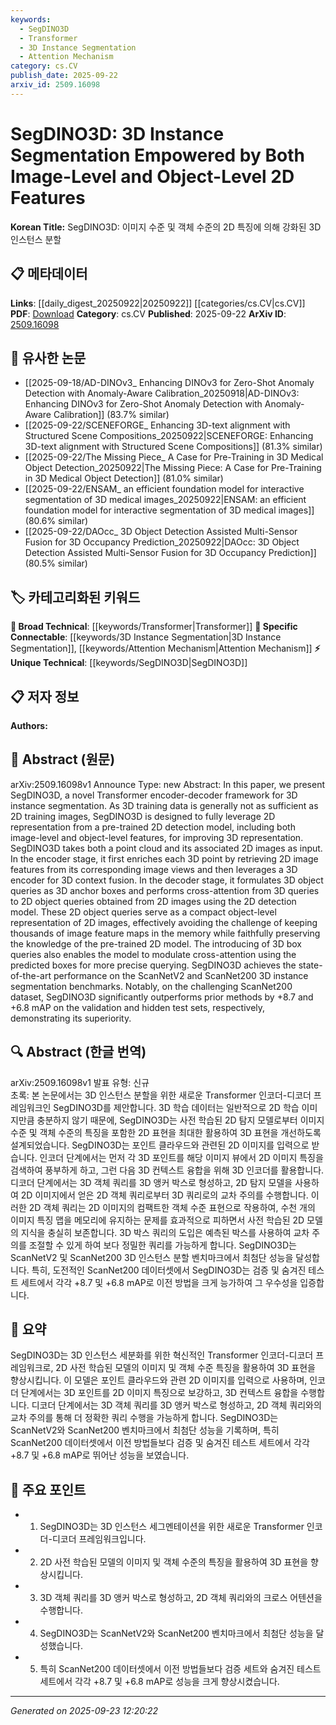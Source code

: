 ```yaml
---
keywords:
  - SegDINO3D
  - Transformer
  - 3D Instance Segmentation
  - Attention Mechanism
category: cs.CV
publish_date: 2025-09-22
arxiv_id: 2509.16098
---
```


<!-- KEYWORD_LINKING_METADATA:
{
  "processed_timestamp": "2025-09-23T12:20:22.628465",
  "vocabulary_version": "1.0",
  "selected_keywords": [
    "SegDINO3D",
    "Transformer",
    "3D Instance Segmentation",
    "Attention Mechanism"
  ],
  "rejected_keywords": [],
  "similarity_scores": {
    "SegDINO3D": 0.85,
    "Transformer": 0.7,
    "3D Instance Segmentation": 0.78,
    "Attention Mechanism": 0.82
  },
  "extraction_method": "AI_prompt_based",
  "budget_applied": true,
  "candidates_json": {
    "candidates": [
      {
        "surface": "SegDINO3D",
        "canonical": "SegDINO3D",
        "aliases": [],
        "category": "unique_technical",
        "rationale": "SegDINO3D is the central novel framework introduced in the paper, providing a unique contribution to 3D instance segmentation.",
        "novelty_score": 0.95,
        "connectivity_score": 0.65,
        "specificity_score": 0.9,
        "link_intent_score": 0.85
      },
      {
        "surface": "Transformer encoder-decoder",
        "canonical": "Transformer",
        "aliases": [
          "Transformer model"
        ],
        "category": "broad_technical",
        "rationale": "The Transformer encoder-decoder architecture is a foundational model used in the framework, linking it to a broad range of applications in machine learning.",
        "novelty_score": 0.4,
        "connectivity_score": 0.9,
        "specificity_score": 0.6,
        "link_intent_score": 0.7
      },
      {
        "surface": "3D instance segmentation",
        "canonical": "3D Instance Segmentation",
        "aliases": [],
        "category": "specific_connectable",
        "rationale": "3D instance segmentation is the primary task addressed by the framework, connecting it to a specific area of computer vision research.",
        "novelty_score": 0.5,
        "connectivity_score": 0.85,
        "specificity_score": 0.8,
        "link_intent_score": 0.78
      },
      {
        "surface": "cross-attention",
        "canonical": "Attention Mechanism",
        "aliases": [
          "cross-attention mechanism"
        ],
        "category": "specific_connectable",
        "rationale": "Cross-attention is a key mechanism in the model, linking it to the broader concept of attention mechanisms in neural networks.",
        "novelty_score": 0.55,
        "connectivity_score": 0.88,
        "specificity_score": 0.75,
        "link_intent_score": 0.82
      }
    ],
    "ban_list_suggestions": [
      "method",
      "performance",
      "experiment"
    ]
  },
  "decisions": [
    {
      "candidate_surface": "SegDINO3D",
      "resolved_canonical": "SegDINO3D",
      "decision": "linked",
      "scores": {
        "novelty": 0.95,
        "connectivity": 0.65,
        "specificity": 0.9,
        "link_intent": 0.85
      }
    },
    {
      "candidate_surface": "Transformer encoder-decoder",
      "resolved_canonical": "Transformer",
      "decision": "linked",
      "scores": {
        "novelty": 0.4,
        "connectivity": 0.9,
        "specificity": 0.6,
        "link_intent": 0.7
      }
    },
    {
      "candidate_surface": "3D instance segmentation",
      "resolved_canonical": "3D Instance Segmentation",
      "decision": "linked",
      "scores": {
        "novelty": 0.5,
        "connectivity": 0.85,
        "specificity": 0.8,
        "link_intent": 0.78
      }
    },
    {
      "candidate_surface": "cross-attention",
      "resolved_canonical": "Attention Mechanism",
      "decision": "linked",
      "scores": {
        "novelty": 0.55,
        "connectivity": 0.88,
        "specificity": 0.75,
        "link_intent": 0.82
      }
    }
  ]
}
-->

# SegDINO3D: 3D Instance Segmentation Empowered by Both Image-Level and Object-Level 2D Features

**Korean Title:** SegDINO3D: 이미지 수준 및 객체 수준의 2D 특징에 의해 강화된 3D 인스턴스 분할

## 📋 메타데이터

**Links**: [[daily_digest_20250922|20250922]] [[categories/cs.CV|cs.CV]]
**PDF**: [Download](https://arxiv.org/pdf/2509.16098.pdf)
**Category**: cs.CV
**Published**: 2025-09-22
**ArXiv ID**: [2509.16098](https://arxiv.org/abs/2509.16098)

## 🔗 유사한 논문
- [[2025-09-18/AD-DINOv3_ Enhancing DINOv3 for Zero-Shot Anomaly Detection with Anomaly-Aware Calibration_20250918|AD-DINOv3: Enhancing DINOv3 for Zero-Shot Anomaly Detection with Anomaly-Aware Calibration]] (83.7% similar)
- [[2025-09-22/SCENEFORGE_ Enhancing 3D-text alignment with Structured Scene Compositions_20250922|SCENEFORGE: Enhancing 3D-text alignment with Structured Scene Compositions]] (81.3% similar)
- [[2025-09-22/The Missing Piece_ A Case for Pre-Training in 3D Medical Object Detection_20250922|The Missing Piece: A Case for Pre-Training in 3D Medical Object Detection]] (81.0% similar)
- [[2025-09-22/ENSAM_ an efficient foundation model for interactive segmentation of 3D medical images_20250922|ENSAM: an efficient foundation model for interactive segmentation of 3D medical images]] (80.6% similar)
- [[2025-09-22/DAOcc_ 3D Object Detection Assisted Multi-Sensor Fusion for 3D Occupancy Prediction_20250922|DAOcc: 3D Object Detection Assisted Multi-Sensor Fusion for 3D Occupancy Prediction]] (80.5% similar)

## 🏷️ 카테고리화된 키워드
**🧠 Broad Technical**: [[keywords/Transformer|Transformer]]
**🔗 Specific Connectable**: [[keywords/3D Instance Segmentation|3D Instance Segmentation]], [[keywords/Attention Mechanism|Attention Mechanism]]
**⚡ Unique Technical**: [[keywords/SegDINO3D|SegDINO3D]]

## 📋 저자 정보

**Authors:** 

## 📄 Abstract (원문)

arXiv:2509.16098v1 Announce Type: new 
Abstract: In this paper, we present SegDINO3D, a novel Transformer encoder-decoder framework for 3D instance segmentation. As 3D training data is generally not as sufficient as 2D training images, SegDINO3D is designed to fully leverage 2D representation from a pre-trained 2D detection model, including both image-level and object-level features, for improving 3D representation. SegDINO3D takes both a point cloud and its associated 2D images as input. In the encoder stage, it first enriches each 3D point by retrieving 2D image features from its corresponding image views and then leverages a 3D encoder for 3D context fusion. In the decoder stage, it formulates 3D object queries as 3D anchor boxes and performs cross-attention from 3D queries to 2D object queries obtained from 2D images using the 2D detection model. These 2D object queries serve as a compact object-level representation of 2D images, effectively avoiding the challenge of keeping thousands of image feature maps in the memory while faithfully preserving the knowledge of the pre-trained 2D model. The introducing of 3D box queries also enables the model to modulate cross-attention using the predicted boxes for more precise querying. SegDINO3D achieves the state-of-the-art performance on the ScanNetV2 and ScanNet200 3D instance segmentation benchmarks. Notably, on the challenging ScanNet200 dataset, SegDINO3D significantly outperforms prior methods by +8.7 and +6.8 mAP on the validation and hidden test sets, respectively, demonstrating its superiority.

## 🔍 Abstract (한글 번역)

arXiv:2509.16098v1 발표 유형: 신규  
초록: 본 논문에서는 3D 인스턴스 분할을 위한 새로운 Transformer 인코더-디코더 프레임워크인 SegDINO3D를 제안합니다. 3D 학습 데이터는 일반적으로 2D 학습 이미지만큼 충분하지 않기 때문에, SegDINO3D는 사전 학습된 2D 탐지 모델로부터 이미지 수준 및 객체 수준의 특징을 포함한 2D 표현을 최대한 활용하여 3D 표현을 개선하도록 설계되었습니다. SegDINO3D는 포인트 클라우드와 관련된 2D 이미지를 입력으로 받습니다. 인코더 단계에서는 먼저 각 3D 포인트를 해당 이미지 뷰에서 2D 이미지 특징을 검색하여 풍부하게 하고, 그런 다음 3D 컨텍스트 융합을 위해 3D 인코더를 활용합니다. 디코더 단계에서는 3D 객체 쿼리를 3D 앵커 박스로 형성하고, 2D 탐지 모델을 사용하여 2D 이미지에서 얻은 2D 객체 쿼리로부터 3D 쿼리로의 교차 주의를 수행합니다. 이러한 2D 객체 쿼리는 2D 이미지의 컴팩트한 객체 수준 표현으로 작용하여, 수천 개의 이미지 특징 맵을 메모리에 유지하는 문제를 효과적으로 피하면서 사전 학습된 2D 모델의 지식을 충실히 보존합니다. 3D 박스 쿼리의 도입은 예측된 박스를 사용하여 교차 주의를 조절할 수 있게 하여 보다 정밀한 쿼리를 가능하게 합니다. SegDINO3D는 ScanNetV2 및 ScanNet200 3D 인스턴스 분할 벤치마크에서 최첨단 성능을 달성합니다. 특히, 도전적인 ScanNet200 데이터셋에서 SegDINO3D는 검증 및 숨겨진 테스트 세트에서 각각 +8.7 및 +6.8 mAP로 이전 방법을 크게 능가하여 그 우수성을 입증합니다.

## 📝 요약

SegDINO3D는 3D 인스턴스 세분화를 위한 혁신적인 Transformer 인코더-디코더 프레임워크로, 2D 사전 학습된 모델의 이미지 및 객체 수준 특징을 활용하여 3D 표현을 향상시킵니다. 이 모델은 포인트 클라우드와 관련 2D 이미지를 입력으로 사용하며, 인코더 단계에서는 3D 포인트를 2D 이미지 특징으로 보강하고, 3D 컨텍스트 융합을 수행합니다. 디코더 단계에서는 3D 객체 쿼리를 3D 앵커 박스로 형성하고, 2D 객체 쿼리와의 교차 주의를 통해 더 정확한 쿼리 수행을 가능하게 합니다. SegDINO3D는 ScanNetV2와 ScanNet200 벤치마크에서 최첨단 성능을 기록하며, 특히 ScanNet200 데이터셋에서 이전 방법들보다 검증 및 숨겨진 테스트 세트에서 각각 +8.7 및 +6.8 mAP로 뛰어난 성능을 보였습니다.

## 🎯 주요 포인트

- 1. SegDINO3D는 3D 인스턴스 세그멘테이션을 위한 새로운 Transformer 인코더-디코더 프레임워크입니다.
- 2. 2D 사전 학습된 모델의 이미지 및 객체 수준의 특징을 활용하여 3D 표현을 향상시킵니다.
- 3. 3D 객체 쿼리를 3D 앵커 박스로 형성하고, 2D 객체 쿼리와의 크로스 어텐션을 수행합니다.
- 4. SegDINO3D는 ScanNetV2와 ScanNet200 벤치마크에서 최첨단 성능을 달성했습니다.
- 5. 특히 ScanNet200 데이터셋에서 이전 방법들보다 검증 세트와 숨겨진 테스트 세트에서 각각 +8.7 및 +6.8 mAP로 성능을 크게 향상시켰습니다.


---

*Generated on 2025-09-23 12:20:22*